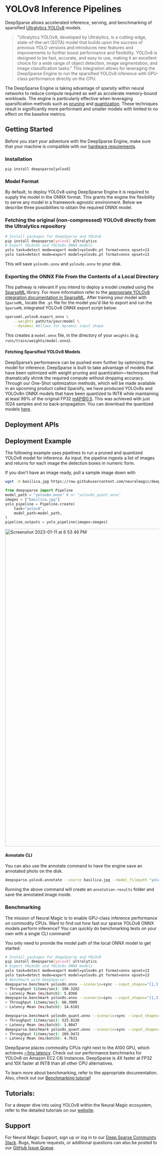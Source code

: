 # YOLOv8 Inference Pipelines

DeepSparse allows accelerated inference, serving, and benchmarking of sparsified [Ultralytics YOLOv8](https://github.com/ultralytics/ultralytics) models.  

> "Ultralytics YOLOv8, developed by Ultralytics, is a cutting-edge, state-of-the-art (SOTA) model that builds upon 
> the success of previous YOLO versions and introduces new features and improvements to further boost performance 
> and flexibility. YOLOv8 is designed to be fast, accurate, and easy to use, making it an excellent choice for a wide 
> range of object detection, image segmentation, and image classification tasks."
This integration allows for leveraging the DeepSparse Engine to run the sparsified YOLOv8 inference with GPU-class performance directly on the CPU.

The DeepSparse Engine is taking advantage of sparsity within neural networks to 
reduce compute required as well as accelerate memory-bound workloads. The engine is particularly effective when leveraging sparsification
methods such as [pruning](https://neuralmagic.com/blog/pruning-overview/) and [quantization](https://arxiv.org/abs/1609.07061). 
These techniques result in significantly more performant and smaller models with limited to no effect on the baseline metrics.

## Getting Started

Before you start your adventure with the DeepSparse Engine, make sure that your machine is 
compatible with our [hardware requirements](https://docs.neuralmagic.com/deepsparse/source/hardware.html).

### Installation

```pip install deepsparse[yolov8]```
### Model Format
By default, to deploy YOLOv8 using DeepSparse Engine it is required to supply the model in the ONNX format. 
This grants the engine the flexibility to serve any model in a framework-agnostic environment. 
Below we describe three possibilities to obtain the required ONNX model.
### Fetching the original (non-compressed) YOLOv8 directly from the Ultralytics repository
```bash
# Install packages for DeepSparse and YOLOv8
pip install deepsparse[yolov8] ultralytics
# Export YOLOv8n and YOLOv8s ONNX models
yolo task=detect mode=export model=yolov8n.pt format=onnx opset=13
yolo task=detect mode=export model=yolov8s.pt format=onnx opset=13
```
This will save `yolov8n.onnx` and `yolov8s.onnx` to your disk.

### Exporting the ONNX File From the Contents of a Local Directory
This pathway is relevant if you intend to deploy a model created using the [SparseML](https://github.com/neuralmagic/sparseml) library. 
For more information refer to the [appropriate YOLOv8 integration documentation in SparseML](https://github.com/neuralmagic/sparseml/tree/main/src/sparseml/yolov8).
After training your model with `SparseML`, locate the `.pt` file for the model you'd like to export and run the `SparseML` integrated YOLOv8 ONNX export script below.

```bash
sparseml.yolov8.export_onnx \
    --weights path/to/your/model \
    --dynamic #Allows for dynamic input shape
```
This creates a `model.onnx` file, in the directory of your `weights` (e.g. `runs/train/weights/model.onnx`).

#### Fetching Sparsified YOLOv8 Models
DeepSparse’s performance can be pushed even further by optimizing the model for inference. DeepSparse is built to take advantage of models that have been optimized with weight pruning 
and quantization—techniques that dramatically shrink the required compute without dropping accuracy. Through our One-Shot optimization methods, which will be made available in an upcoming 
product called Sparsify, we have produced YOLOv8s and YOLOv8n ONNX models that have been quantized to INT8 while maintaining at least 99% of the original FP32 mAP@0.5. 
This was achieved with just 1024 samples and no back-propagation. You can download the quantized models [here](https://drive.google.com/drive/folders/1vf4Es-8bxhx348TzzfhvljMQUo62XhQ4?usp=sharing).

## Deployment APIs

## Deployment Example
The following example uses pipelines to run a pruned and quantized YOLOv8 model for inference. As input, the pipeline ingests a list of images and returns for each image the detection boxes in numeric form.

If you don't have an image ready, pull a sample image down with

```bash
wget -O basilica.jpg https://raw.githubusercontent.com/neuralmagic/deepsparse/main/src/deepsparse/yolo/sample_images/basilica.jpg
```

```python
from deepsparse import Pipeline
model_path = "yolov8n.onnx" # or "yolov8n_quant.onnx"
images = ["basilica.jpg"]
yolo_pipeline = Pipeline.create(
    task="yolov8",
    model_path=model_path,
)
pipeline_outputs = yolo_pipeline(images=images)
```
<img width="1041" alt="Screenshot 2023-01-11 at 6 53 46 PM" src="https://user-images.githubusercontent.com/3195154/211942937-1d32193a-6dda-473d-a7ad-e2162bbb42e9.png">

#### Annotate CLI
You can also use the annotate command to have the engine save an annotated photo on the disk.
```bash
deepsparse.yolov8.annotate --source basilica.jpg --model_filepath "yolov8n.onnx" # or "yolov8n_quant.onnx"
```

Running the above command will create an `annotation-results` folder and save the annotated image inside.


### Benchmarking
The mission of Neural Magic is to enable GPU-class inference performance on commodity CPUs. Want to find out how fast our sparse YOLOv8 ONNX models perform inference? 
You can quickly do benchmarking tests on your own with a single CLI command!

You only need to provide the model path of the local ONNX model to get started:

```bash
# Install packages for DeepSparse and YOLOv8
pip install deepsparse[yolov8] ultralytics
# Export YOLOv8n and YOLOv8s ONNX models
yolo task=detect mode=export model=yolov8n.pt format=onnx opset=13
yolo task=detect mode=export model=yolov8s.pt format=onnx opset=13
# Benchmark with DeepSparse!
deepsparse.benchmark yolov8n.onnx --scenario=sync --input_shapes="[1,3,640,640]"
> Throughput (items/sec): 198.3282
> Latency Mean (ms/batch): 5.0366
deepsparse.benchmark yolov8s.onnx --scenario=sync --input_shapes="[1,3,640,640]"
> Throughput (items/sec): 68.3909
> Latency Mean (ms/batch): 14.6101
```

```bash
deepsparse.benchmark yolov8n_quant.onnx --scenario=sync --input_shapes="[1,3,640,640]"
> Throughput (items/sec): 525.0226
> Latency Mean (ms/batch): 1.9047
deepsparse.benchmark yolov8s_quant.onnx --scenario=sync --input_shapes="[1,3,640,640]"
> Throughput (items/sec): 209.9472
> Latency Mean (ms/batch): 4.7631
```

DeepSparse places commodity CPUs right next to the A100 GPU, which achieves [~1ms latency](https://github.com/ultralytics/ultralytics#models). Check out our performance benchmarks for YOLOv8 on Amazon EC2 C6i Instances. DeepSparse is 4X faster at FP32 and 10X faster at INT8 than all other CPU alternatives.  

To learn more about benchmarking, refer to the appropriate documentation.
Also, check out our [Benchmarking tutorial](https://github.com/neuralmagic/deepsparse/tree/main/src/deepsparse/benchmark)!

## Tutorials:
For a deeper dive into using YOLOv8 within the Neural Magic ecosystem, refer to the detailed tutorials on our [website](https://neuralmagic.com/use-cases/#computervision).

## Support
For Neural Magic Support, sign up or log in to our [Deep Sparse Community Slack](https://join.slack.com/t/discuss-neuralmagic/shared_invite/zt-q1a1cnvo-YBoICSIw3L1dmQpjBeDurQ). Bugs, feature requests, or additional questions can also be posted to our [GitHub Issue Queue](https://github.com/neuralmagic/deepsparse/issues).
